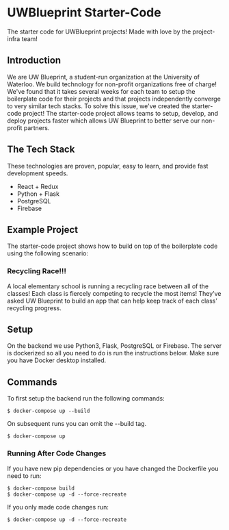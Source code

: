 # UWBlueprint Starter-Code

The starter code for UWBlueprint projects! Made with love by the project-infra team!

## Introduction

We are UW Blueprint, a student-run organization at the University of Waterloo. We
build technology for non-profit organizations free of charge! We've found that it
takes several weeks for each team to setup the boilerplate code for their projects
and that projects independently converge to very similar tech stacks. To solve
this issue, we've created the starter-code project! The starter-code project allows
teams to setup, develop, and deploy projects faster which allows UW Blueprint to
better serve our non-profit partners.

## The Tech Stack

These technologies are proven, popular, easy to learn, and provide fast development speeds.

- React + Redux
- Python + Flask
- PostgreSQL
- Firebase

## Example Project

The starter-code project shows how to build on top of the boilerplate code using
the following scenario:

### Recycling Race!!!

A local elementary school is running a recycling race between all of the classes!
Each class is fiercely competing to recycle the most items! They’ve asked UW
Blueprint to build an app that can help keep track of each class’ recycling progress.

## Setup

On the backend we use Python3, Flask, PostgreSQL or Firebase. The server is dockerized so all you need to do is run the instructions below. Make sure you have Docker desktop installed.

## Commands

To first setup the backend run the following commands:

```
$ docker-compose up --build
```

On subsequent runs you can omit the --build tag.

```
$ docker-compose up
```

### Running After Code Changes

If you have new pip dependencies or you have changed the Dockerfile you need to run:

```
$ docker-compose build
$ docker-compose up -d --force-recreate
```

If you only made code changes run:

```
$ docker-compose up -d --force-recreate
```
